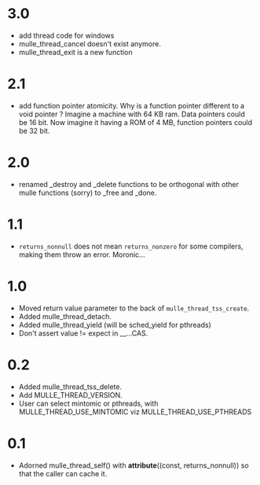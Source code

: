 3.0
===

* add thread code for windows
* mulle_thread_cancel doesn't exist anymore.
* mulle_thread_exit is a new function


2.1
===

* add function pointer atomicity. Why is a function pointer different to a void 
pointer ? Imagine a machine with 64 KB ram. Data pointers could be 16 bit. Now
imagine it having a ROM of 4 MB, function pointers could be 32 bit.


2.0
===
* renamed _destroy and _delete functions to be orthogonal with other mulle 
  functions (sorry) to _free and _done.


1.1
===

* `returns_nonnull` does not mean `returns_nonzero` for some compilers,
making them throw an error. Moronic...

1.0
===
* Moved return value parameter to the back of `mulle_thread_tss_create`.
* Added mulle_thread_detach.
* Added mulle_thread_yield (will be sched_yield for pthreads)
* Don't assert value != expect in __...CAS.

0.2
===
* Added mulle_thread_tss_delete.
* Add MULLE_THREAD_VERSION.
* User can select mintomic or pthreads, with MULLE_THREAD_USE_MINTOMIC viz
MULLE_THREAD_USE_PTHREADS

0.1
===

* Adorned mulle_thread_self() with __attribute__((const, returns_nonnull)) so that
the caller can cache it.


 